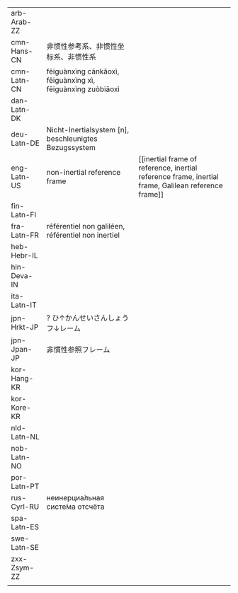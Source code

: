 | | | |
|-|-|-|
| arb-Arab-ZZ |  |  |
| cmn-Hans-CN | 非惯性参考系、非惯性坐标系、非惯性系 |  |
| cmn-Latn-CN | fēiguànxìng cānkǎoxì, fēiguànxìng xì, fēiguànxìng zuòbiāoxì |  |
| dan-Latn-DK |  |  |
| deu-Latn-DE | Nicht-Inertialsystem [n], beschleunigtes Bezugssystem |  |
| eng-Latn-US | non-inertial reference frame | [[inertial frame of reference, inertial reference frame, inertial frame, Galilean reference frame]] |
| fin-Latn-FI |  |  |
| fra-Latn-FR | référentiel non galiléen, référentiel non inertiel |  |
| heb-Hebr-IL |  |  |
| hin-Deva-IN |  |  |
| ita-Latn-IT |  |  |
| jpn-Hrkt-JP | ? ひ↑かんせいさんしょうフ↓レーム |  |
| jpn-Jpan-JP | 非慣性参照フレーム |  |
| kor-Hang-KR |  |  |
| kor-Kore-KR |  |  |
| nld-Latn-NL |  |  |
| nob-Latn-NO |  |  |
| por-Latn-PT |  |  |
| rus-Cyrl-RU | неинерциа́льная систе́ма отсчёта |  |
| spa-Latn-ES |  |  |
| swe-Latn-SE |  |  |
| zxx-Zsym-ZZ |  |  |
|  |  |  |
